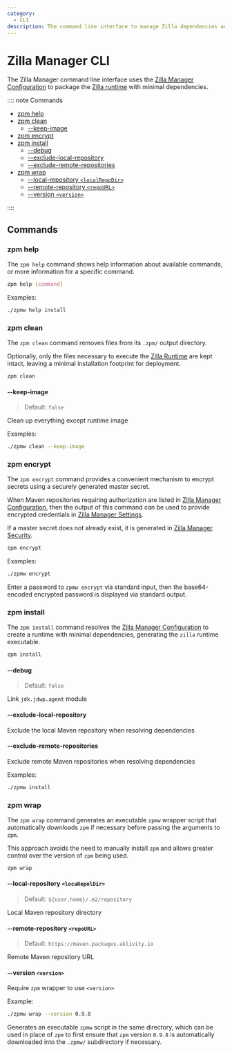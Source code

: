 ```yaml
---
category:
  - CLI
description: The command line interface to manage Zilla dependencies and package the Zilla runtime.
---
```


# Zilla Manager CLI

The Zilla Manager command line interface uses the [Zilla Manager Configuration](./overview.md) to package the [Zilla runtime](../config/zilla-cli.md) with minimal dependencies.

:::: note Commands

- [zpm help](#zpm-help)
- [zpm clean](#zpm-clean)
  - [--keep-image](#keep-image)
- [zpm encrypt](#zpm-encrypt)
- [zpm install](#zpm-install)
  - [--debug](#debug)
  - [--exclude-local-repository](#exclude-local-repository)
  - [--exclude-remote-repositories](#exclude-remote-repositories)
- [zpm wrap](#zpm-wrap)
  - [--local-repository `<localRepoDir>`](#local-repository-locarepoldir)
  - [--remote-repository `<repoURL>`](#remote-repository-repourl)
  - [--version `<version>`](#version-version)

::::

## Commands

### zpm help

The `zpm help` command shows help information about available commands, or more information for a specific command.

```bash
zpm help [command]
```

Examples:

```bash
./zpmw help install
```

### zpm clean

The `zpm clean` command removes files from its `.zpm/` output directory.

Optionally, only the files necessary to execute the [Zilla Runtime](../config/zilla-cli.md) are kept intact, leaving a minimal installation footprint for deployment.

```bash
zpm clean
```

#### --keep-image

> Default: `false`

Clean up everything except runtime image

Examples:

```bash
./zpmw clean --keep-image
```

### zpm encrypt

The `zpm encrypt` command provides a convenient mechanism to encrypt secrets using a securely generated master secret.

When Maven repositories requiring authorization are listed in [Zilla Manager Configuration](./overview.md), then the output of this command can be used to provide encrypted credentials in [Zilla Manager Settings](./overview.md#settings.json).

If a master secret does not already exist, it is generated in [Zilla Manager Security](./overview.md#security.json).

```bash
zpm encrypt
```

Examples:

```bash
./zpmw encrypt
```

Enter a password to `zpmw encrypt` via standard input, then the base64-encoded encrypted password is displayed via standard output.

### zpm install

The `zpm install` command resolves the [Zilla Manager Configuration](./overview.md) to create a runtime with minimal dependencies, generating the `zilla` runtime executable.

```bash
zpm install
```

#### --debug

> Default: `false`

Link `jdk.jdwp.agent` module

#### --exclude-local-repository

Exclude the local Maven repository when resolving dependencies

#### --exclude-remote-repositories

Exclude remote Maven repositories when resolving dependencies

Examples:

```bash
./zpmw install
```

### zpm wrap

The `zpm wrap` command generates an executable `zpmw` wrapper script that automatically downloads `zpm` if necessary before passing the arguments to `zpm`.

This approach avoids the need to manually install `zpm` and allows greater control over the version of `zpm` being used.

```bash
zpm wrap
```

#### --local-repository `<locaRepolDir>`

> Default: `${user.home}/.m2/repository`

Local Maven repository directory

#### --remote-repository `<repoURL>`

> Default: `https://maven.packages.aklivity.io`

Remote Maven repository URL

#### --version `<version>`

Require `zpm` wrapper to use `<version>`

Example:

```bash
./zpmw wrap --version 0.9.8
```

Generates an executable `zpmw` script in the same directory, which can be used in place of `zpm` to first ensure that `zpm` version `0.9.8` is automatically downloaded into the `.zpmw/` subdirectory if necessary.

